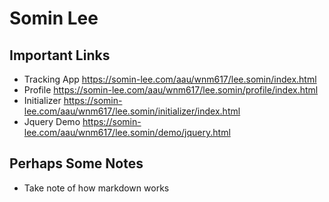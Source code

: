 # Somin Lee

## Important Links

- Tracking App https://somin-lee.com/aau/wnm617/lee.somin/index.html
- Profile https://somin-lee.com/aau/wnm617/lee.somin/profile/index.html
- Initializer https://somin-lee.com/aau/wnm617/lee.somin/initializer/index.html
- Jquery Demo https://somin-lee.com/aau/wnm617/lee.somin/demo/jquery.html



## Perhaps Some Notes

- Take note of how markdown works

